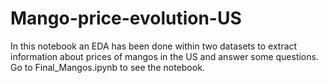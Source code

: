 # Mango-price-evolution-US
In this notebook an EDA has been done within two datasets to extract information about prices of mangos in the US and answer some questions. Go to Final_Mangos.ipynb to see the notebook.
